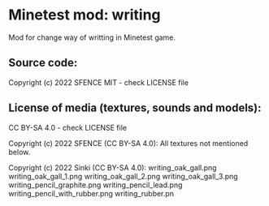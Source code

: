 Minetest mod: writing
=======================
Mod for change way of writting in Minetest game.

Source code:
-----------------------
Copyright (c) 2022 SFENCE
MIT - check LICENSE file

License of media (textures, sounds and models):
-----------------------------------------------
CC BY-SA 4.0 - check LICENSE file

Copyright (c) 2022 SFENCE (CC BY-SA 4.0):
All textures not mentioned below.

Copyright (c) 2022 Sinki (CC BY-SA 4.0):
  writing_oak_gall.png
  writing_oak_gall_1.png
  writing_oak_gall_2.png
  writing_oak_gall_3.png
  writing_pencil_graphite.png
  writing_pencil_lead.png
  writing_pencil_with_rubber.png
  writing_rubber.pn